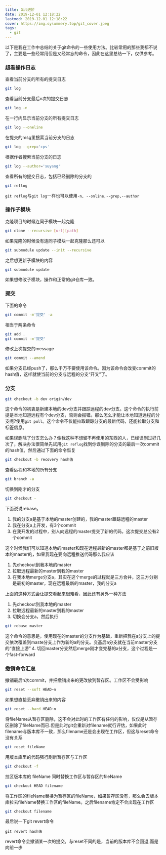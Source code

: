 ```yaml
---
title: Git进阶
date: 2019-12-01 12:18:22
lastmod: 2019-12-01 12:18:22
cover: https://img.sysummery.top/git_cover.jpeg
tags:
  - git
---
```


以下是我在工作中总结的关于git命令的一些使用方法。比较常用的那些我都不说了，主要是一些经常用但是又经常忘的命令，因此在这里总结一下，仅供参考。
<!--more-->
### 超看操作日志
查看当前分支的所有的提交日志
```sh
git log
```
查看当前分支最后n次的提交日志
```sh
git log -n
```
在一行内显示当前分支的所有提交日志
```sh
git log --oneline
```

在提交的msg里搜索当前分支的日志
```sh
git log --grep='cps'
```

根据作者搜索当前分支的日志
```sh
git log --author='suyang'
```

查看所有的提交日志，包括已经删除的分支的
```sh
git reflog
```
`git reflog`与`git log`一样也可以使用`-n, --online,--grep,--author`

### 操作子模块

克隆项目的时候连同子模块一起克隆
```sh
git clone --recursive [url][path]
```
如果克隆的时候没有连同子模块一起克隆那么还可以
```sh
git submodule update --init --recursive
```
之后想更新子模块的内容
```sh
git submodule update
```
如果想修改子模块，操作和正常的git仓库一致。

### 提交
下面的命令
```sh
git commit -m'提交' -a
```
相当于两条命令
```sh
git add .
git commit -m'提交'
```

修改上次提交的message
```sh
git commit --amend
```
如果分支已经push了，那么千万不要使用该命令。因为该命令会改变commit的hash值，这样就使当前的分支与远程的分支“开叉”了。

### 分支
```sh
git checkout -b dev origin/dev
```
这个命令的初衷是新建本地的dev分支并跟踪远程的dev分支。这个命令的执行前提是本地知道远程有个dev分支，否则会报错。那么怎么才能让本地知道远程的分支呢?使用`git pull`。这个命令不仅能拉取跟踪分支的最新代码，还能拉取分支和标签信息。

如果误删除了分支怎么办？像我这种不想留不再使用的东西的人，已经误删过好几次了，解决办法很简单先试用`git reflog`找到你误删除的分支的最后一次commit的hash值，然后通过下面的命令恢复
```sh
git checkout -b recovery hash值
```

查看远程和本地的所有分支
```sh
git branch -a
```

切换到刚才的分支
```sh
git checkout -
```
下面说说rebase。
1. 我的分支a是基于本地的master创建的，我的master跟踪远程的master
2. 我在分支a上开发，有3个commit
3. 在我开发的过程中，别人向远程的master提交了新的代码，这次提交总公有2个commit

这个时候我们可以知道本地的master和现在远程最新的master都是基于之前旧版本的master的，如果我现在要向远程推送代码那么我应该

1. 先checkout到我本地的master
2. 拉取远程最新的master到我的master
3. 在我本地merge分支a，其实在这个merge的过程就是三方合并，这三方分别是最初的master，现在远程最新的master，我的分支a

上面的这种方式会让提交看起来很难看，因此还有另外一种方法

1. 先checkout到我本地的master
2. 拉取远程最新的master到我的master
3. 切换会分支a，然后执行
```sh
git rebase master
```
这个命令的意思是，使用现在的master的分支作为基础，重新把我在a分支上的提交依次覆盖到maste分支上作为新的a的分支。变基后a分支就在当前master分支的“直接上游”
4. 切回master分支然后merge刚才变完基的a分支，这个过程是一个fast-forward

### 撤销命令汇总

撤销最后n次commit，并把撤销出来的更改放到暂存区。工作区不会受影响
```sh
git reset --soft HEAD~n
```

如果想直接丢弃撤销出来的内容
```sh
git reset --hard HEAD~n
```
将fileName从暂存区删除，这不会对此时的工作区有任何的影响，仅仅是从暂存区删除了fileName而已.但是此时git会重新对filename就行评估，如果此时filename与版本库不一致，那么filename还是会出现在工作区，但这与reset命令没有关系
```sh
git reset fileName
```

用版本库里的代码强行刷新暂存区与工作区
```sh
git checkout -f
```

拉区版本库的 fileName 同时替换工作区与暂存区的fileName
```sh
git checkout HEAD filename
```

将工作区的fileName替换为暂存区的fileName，如果暂存区没有，那么会去版本库拉去fileName替换工作区的fileName。之后filename肯定不会出现在工作区
```sh
git checkout filename
```

最后说一下git revert命令
```
git revert hash值
```
revert命令会撤销某一次的提交，与reset不同的是，当前的版本库不会回退,而是向前一步
